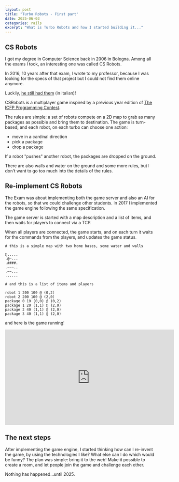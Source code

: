 ```yaml
---
layout: post
title: "Turbo Robots - First part"
date: 2025-06-03
categories: rails
excerpt: "What is Turbo Robots and how I started building it..."
---
```


## CS Robots

I got my degree in Computer Science back in 2006 in Bologna. 
Among all the exams I took, an interesting one was called CS Robots.

In 2016, 10 years after that exam, I wrote to my professor, because I was looking for the specs of that project 
but I could not find them online anymore.

Luckily, [he still had them](/assets/csrobots.pdf) (in italian)!

CSRobots is a multiplayer game inspired by a previous year edition of [The ICFP Programming Contest](http://icfpc.eecs.northwestern.edu/spec.html).

The rules are simple: a set of robots compete on a 2D map to grab as many packages as possible and bring them to destination.
The game is turn-based, and each robot, on each turbo can choose one action:
* move in a cardinal direction
* pick a package
* drop a package

If a robot "pushes" another robot, the packages are dropped on the ground.

There are also walls and water on the ground and some more rules, but I don't want to go too much into the details of the rules.

## Re-implement CS Robots

The Exam was about implementing both the game server and also an AI for the robots, so that we could challenge other students.
In 2017 I implemented the game engine following the same specification.

The game server is started with a map description and a list of items, and then waits for players to connect via a TCP.

When all players are connected, the game starts, and on each turn it waits for the commands from the players, and updates the game status.

```
# this is a simple map with two home bases, some water and walls
 
@.....
.@~...
.####.
.~~~..
.~~...
......
```

```
# and this is a list of items and players

robot 1 200 100 @ (0,2)
robot 2 200 100 @ (2,0)
package 0 10 (0,0) @ (0,2)
package 1 20 (1,1) @ (2,0)
package 2 40 (1,1) @ (2,0)
package 3 40 (1,1) @ (2,0)
```

and here is the game running!

<iframe width="560" height="315" src="https://www.youtube.com/embed/Iu2ox7X_0c4" title="CS Robots demo" frameborder="0" allow="accelerometer; autoplay; clipboard-write; encrypted-media; gyroscope; picture-in-picture" allowfullscreen></iframe>

## The next steps

After implementing the game engine, I started thinking how can I re-invent the game, by using the technologies I like? What else can I do which would be funny?
The plan was simple: bring it to the web! Make it possible to create a room, and let people join the game and challenge each other.

Nothing has happened...until 2025.
